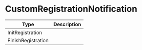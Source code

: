 # CustomRegistrationNotification

| Type | Description |
| ------ | ----------- |
| InitRegistration |   |
| FinishRegistration  |   |

